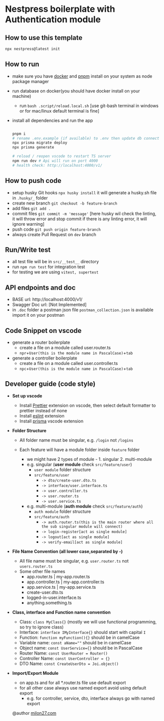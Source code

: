 # Nestpress boilerplate with Authentication module

## How to use this template

```bash
npx nestpress@latest init
```

## How to run

-   make sure you have [docker](https://www.docker.com/products/docker-desktop/) and [pnpm](https://pnpm.io/) install on your system as node package manager
-   run database on docker(you should have docker install on your machine)

    -   run `bash .script/reload.local.sh` [use git-bash terminal in windows or for mac/linux default terminal is fine]

-   install all dependencies and run the app

    ```bash

    pnpm i
    # rename .env.example (if available) to .env then update db connection string (DATABASE_URL) and other env variable if needed
    npx prisma migrate deploy
    npx prisma generate

    # reload / reopen vscode to restart TS server
    npm run dev # Api will run on port 4000
    # health check: http://localhost:4000/v1/

    ```

## How to push code

-   setup husky Git hooks `npx husky install` it will generate a husky.sh file in `.husky/_` folder
-   create new branch `git checkout -b feature-branch`
-   add files `git add .`
-   commit files `git commit -m 'message'` [here husky wil check the linting, it will throw error and stop commit if there is any linting error, it will ignore warning]
-   push code `git push origin feature-branch`
-   always create Pull Request on `dev` branch

## Run/Write test

-   all test file will be in `src/__test__` directory
-   run `npm run test` for integration test
-   for testing we are using `vitest, supertest`

## API endpoints and doc

-   BASE url: http://localhost:4000/v1/
-   Swagger Doc url: [Not Implemented]
-   in `.doc` folder a postman json file `postman_collection.json` is available import it on your postman

## Code Snippet on vscode

-   generate a router boilerplate
    -   create a file on a module called user.router.ts
    -   `npr`+`User(this is the module name in PascalCase)`+`tab`
-   generate a controller boilerplate
    -   create a file on a module called user.controller.ts
    -   `npc`+`User(this is the module name in PascalCase)`+`tab`

## Developer guide (code style)

-   **Set up vscode**
    -   Install [Prettier](https://marketplace.visualstudio.com/items?itemName=esbenp.prettier-vscode) extension on vscode, then select default formatter to prettier instead of none
    -   Install [eslint](https://marketplace.visualstudio.com/items?itemName=dbaeumer.vscode-eslint) extension
    -   Install [prisma](https://marketplace.visualstudio.com/items?itemName=Prisma.prisma) vscode extension
-   **Folder Structure**

    -   All folder name must be singular, e.g. `/login` not `/logins`
    -   Each feature will have a module folder inside `feature` folder

        -   we might have 2 types of module - 1. singular 2. multi-module
        -   e.g. singular (**user module** check `src/feature/user`)
            -   `user module` folder structure
            -   `src/feature/user`
                -   `-> dto/create-user.dto.ts`
                -   `-> interface/user.interface.ts`
                -   `-> user.controller.ts`
                -   `-> user.router.ts`
                -   `-> user.service.ts`
        -   e.g. multi-module (**auth module** check `src/feature/auth`)
            -   `auth module` folder structure
            -   `src/feature/auth`
                -   `-> auth.router.ts(this is the main router where all the sub singular module will connect)`
                -   `-> login-register[act as single module]`
                -   `-> logout[act as single module]`
                -   `-> verify-email[act as single module]`

-   **File Name Convention (all lower case,separated by -)**
    -   All file name must be singular, e.g. `user.router.ts` not `users.router.ts`
    -   Some other file names
        -   app.router.ts | my-app.router.ts
        -   app.controller.ts | my-app.controller.ts
        -   app.service.ts | my-app.service.ts
        -   create-user.dto.ts
        -   logged-in-user.interface.ts
        -   anything.something.ts
-   **Class, interface and Function name convention**
    -   Class: `class MyClass{}` (mostly we will use functional programming, so try to ignore class)
    -   Interface: `interface IMyInterface{}` should start with capital `I`
    -   Function: `function myFunction(){}` should be in camelCase
    -   Variable name: `const aName=""` should be in camelCase
    -   Object name: `const UserService={}` should be in PascalCase
    -   Router Name: `const UserRouter = Router()`
    -   Controller Name: `const UserController = {}`
    -   DTO Name: `const CreateUserDto = Joi.object()`
-   **Import/Export Module**

    -   on app.ts and for all \*.router.ts file use default export
    -   for all other case always use named export avoid using default export
        -   e.g. for controller, service, dto, interface always go with named export

    @author
    [milon27.com](https://milon27.com)
